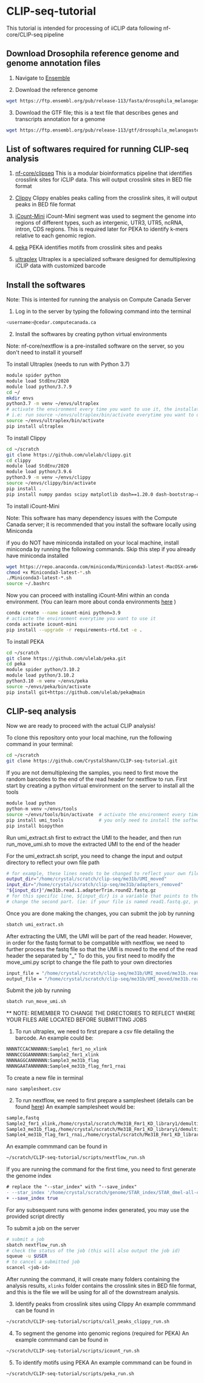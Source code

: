 # CLIP-seq-tutorial

This tutorial is intended for processing of iiCLIP data following nf-core/CLIP-seq pipeline

## Download Drosophila reference genome and genome annotation files

1. Navigate to [Ensemble](https://ftp.ensembl.org/pub/release-113/fasta/drosophila_melanogaster/)

2. Download the reference genome

```bash
wget https://ftp.ensembl.org/pub/release-113/fasta/drosophila_melanogaster/dna/Drosophila_melanogaster.BDGP6.46.dna.toplevel.fa.gz
```

3. Download the GTF file; this is a text file that describes genes and transcripts annotation for a genome

``` bash
wget https://ftp.ensembl.org/pub/release-113/gtf/drosophila_melanogaster/Drosophila_melanogaster.BDGP6.46.113.gtf.gz
```

## List of softwares required for running CLIP-seq analysis

1. [nf-core/clipseq](https://nf-co.re/clipseq/1.0.0/)
This is a modular bioinformatics pipeline that identifies crosslink sites for iCLIP data. This will output crosslink sites in BED file format


3. [Clippy](https://github.com/ulelab/clippy)
Clippy enables peaks calling from the crosslink sites, it will output peaks in BED file format

3. [iCount-Mini](https://github.com/ulelab/iCount-Mini)
iCount-Mini segment was used to segment the  genome into regions of different types, such as intergenic, UTR3, UTR5, ncRNA, intron, CDS regions. This is required later for PEKA to identify k-mers relative to each genomic region.

4. [peka](https://github.com/ulelab/peka)
PEKA identifies motifs from crosslink sites and peaks

5. [ultraplex](https://github.com/ulelab/ultraplex)
Ultraplex is a specialized software designed for demultiplexing iCLIP data with customized barcode



## Install the softwares

Note: This is intented for running the analysis on Compute Canada Server

1. Log in to the server by typing the following command into the terminal

``` bash
<username>@cedar.computecanada.ca
```

2. Install the softwares by creating python virtual environments

Note: nf-core/nextflow is a pre-installed software on the server, so you don't need to install it yourself

To install Ultraplex (needs to run with Python 3.7)
```bash
module spider python
module load StdEnv/2020
module load python/3.7.9
cd ~/
mkdir envs
python3.7 -m venv ~/envs/ultraplex
# activate the environment every time you want to use it, the installation steps only needs to be done once
# i.e: run source ~/envs/ultraplex/bin/activate everytime you want to use ultraplex
source ~/envs/ultraplex/bin/activate 
pip install ultraplex 
```

To install Clippy
```bash
cd ~/scratch
git clone https://github.com/ulelab/clippy.git
cd clippy
module load StdEnv/2020
module load python/3.9.6
python3.9 -m venv ~/envs/clippy
source ~/envs/clippy/bin/activate
pip install .
pip install numpy pandas scipy matplotlib dash==1.20.0 dash-bootstrap-components==0.11.3 werkzeug==2.0.0 pybedtools numpydoc bs4 percy pytest pytest-cov pytest-selenium
```

To install iCount-Mini

Note: This software has many dependency issues with the Compute Canada server; it is recommended that you install the software locally using Miniconda

if you do NOT have miniconda installed on your local machine, install miniconda by running the following commands. Skip this step if you already have miniconda installed
```bash
wget https://repo.anaconda.com/miniconda/Miniconda3-latest-MacOSX-arm64.sh
chmod +x Miniconda3-latest-*.sh
./Miniconda3-latest-*.sh
source ~/.bashrc
```

Now you can proceed with installing iCount-Mini within an conda environment. (You can learn more about conda environments [here](https://docs.conda.io/projects/conda/en/latest/user-guide/getting-started.html) )

```bash
conda create --name icount-mini python=3.9
# activate the environment everytime you want to use it
conda activate icount-mini
pip install --upgrade -r requirements-rtd.txt -e .
```

To install PEKA

```bash
cd ~/scratch
git clone https://github.com/ulelab/peka.git
cd peka
module spider python/3.10.2
module load python/3.10.2
python3.10 -m venv ~/envs/peka
source ~/envs/peka/bin/activate
pip install git+https://github.com/ulelab/peka@main
```

## CLIP-seq analysis
Now we are ready to proceed with the actual CLIP analysis!

To clone this repository onto your local machine, run the following command in your terminal:
```bash
cd ~/scratch
git clone https://github.com/CrystalShann/CLIP-seq-tutorial.git
```

If you are not demultiplexing the samples, you need to first move the random barcodes to the end of the read header for nextflow to run. First start by creating a python virtual environment on the server to install all the tools
```bash
module load python
python-m venv ~/envs/tools
source ~/envs/tools/bin/activate  # activate the environment every time you want to use it
pip install umi_tools             # you only need to install the software once
pip install biopython
```

Run umi_extract.sh first to extract the UMI to the header, and then run run_move_umi.sh to move the extracted UMI to the end of the header

For the umi_extract.sh script, you need to change the input and output directory to reflect your own file path
```bash
# for example, these lines needs to be changed to reflect your own file name
output_dir="/home/crystal/scratch/clip-seq/me31b/UMI_moved"
input_dir="/home/crystal/scratch/clip-seq/me31b/adapters_removed"
"${input_dir}"/me31b.read.1.adapterTrim.round2.fastq.gz
# for this specific line, ${input_dir} is a variable that points to the input_dir you specified earlier. You only need to 
# change the second part. (ie: if your file is named read1.fastq.gz, you can change this line to "${input_dir}"/read1.fastq.gz
```
Once you are done making the changes, you can submit the job by running
```bash
sbatch umi_extract.sh
```

After extracting the UMI, the UMI will be part of the read header. However, in order for the fastq format to be compatible with nextflow, we need to further process the fastq file so that the UMI is moved to the end of the read header the separated by "_"
To do this, you first need to modify the move_umi.py script to change the file path to your own directories
```bash
input_file = "/home/crystal/scratch/clip-seq/me31b/UMI_moved/me31b.read.1.adapterTrim.round2.umi_extracted.fastq.gz"
output_file = "/home/crystal/scratch/clip-seq/me31b/UMI_moved/me31b.read.1.umi_moved.fastq.gz"
```
Submit the job by running
```bash
sbatch run_move_umi.sh
```


** NOTE: REMEMBER TO CHANGE THE DIRECTORIES TO REFLECT WHERE YOUR FILES ARE LOCATED BEFORE SUBMITTING JOBS

1. To run ultraplex, we need to first prepare a csv file detailing the barcode. An example could be:
```bash
NNNNTCCACNNNNNN:Sample1_fmr1_no_xlink
NNNNCCGGANNNNNN:Sample2_fmr1_xlink
NNNNAGGCANNNNNN:Sample3_me31b_flag
NNNNGAATANNNNNN:Sample4_me31b_flag_fmr1_rnai
```
To create a new file in terminal
```
nano samplesheet.csv
```
  
2. To run nextflow, we need to first prepare a samplesheet (details can be found [here](https://nf-co.re/clipseq/1.0.0/docs/usage/))
An example samplesheet would be:
```bash
sample,fastq
Sample2_fmr1_xlink,/home/crystal/scratch/Me31B_Fmr1_KD_library1/demultiplex/ultraplex_demux_Sample2_fmr1_xlink.fastq.gz
Sample3_me31b_flag,/home/crystal/scratch/Me31B_Fmr1_KD_library1/demultiplex/ultraplex_demux_Sample3_me31b_flag.fastq.gz
Sample4_me31b_flag_fmr1_rnai,/home/crystal/scratch/Me31B_Fmr1_KD_library1/demultiplex/ultraplex_demux_Sample4_me31b_flag_fmr1_rnai.fastq.gz
```

An example commmand can be found in
```bash
~/scratch/CLIP-seq-tutorial/scripts/nextflow_run.sh
```

If you are running the command for the first time, you need to first generate the genome index

```diff
# replace the "--star_index" with "--save_index"
- --star_index '/home/crystal/scratch/genome/STAR_index/STAR_dmel-all-chromosome-r6.61'
+ --save_index true
```

For any subsequent runs with genome index generated, you may use the provided script directly

To submit a job on the server
```bash
# submit a job
sbatch nextflow_run.sh
# check the status of the job (this will also output the job id)
squeue -u $USER
# to cancel a submitted job
scancel <job-id>  
```

After running the command, it will create many folders containing the analysis results, `xlinks` folder contains the crosslink sites in BED file format, and this is the file we will be using for all of the downstream analysis.

3. Identify peaks from crosslink sites using Clippy
An example commmand can be found in
```bash
~/scratch/CLIP-seq-tutorial/scripts/call_peaks_clippy_run.sh
```

4. To segment the genome into genomic regions (required for PEKA)
An example commmand can be found in
```bash
~/scratch/CLIP-seq-tutorial/scripts/icount_run.sh
```

5. To identify motifs using PEKA
An example commmand can be found in
```bash
~/scratch/CLIP-seq-tutorial/scripts/peka_run.sh
```






   
